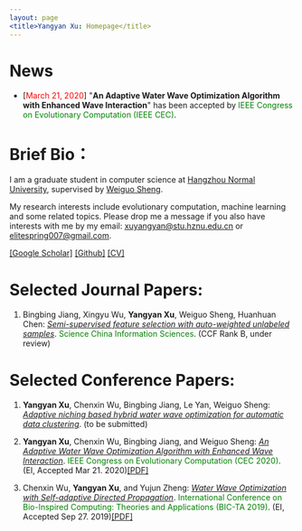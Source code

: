 ```yaml
---
layout: page
<title>Yangyan Xu: Homepage</title>
---
```

# News
<ul>

<li>[<font color="red">March 21, 2020</font>]  "<b>An Adaptive Water Wave Optimization Algorithm with Enhanced Wave Interaction</b>" has been accepted by <font color="green">IEEE Congress on Evolutionary Computation (IEEE CEC)</font>.</li>

</ul>

# Brief Bio：

I am a graduate student in computer science at [Hangzhou Normal University](https://www.hznu.edu.cn/), supervised by [Weiguo Sheng](https://hise.hznu.edu.cn/c/2017-04-11/1662391.shtml).

My research interests include evolutionary computation, machine learning and some related topics. Please drop me a message if you also have interests with me by my email: <u>xuyangyan@stu.hznu.edu.cn</u> or <u>elitespring007@gmail.com</u>.

[[Google Scholar]](https://scholar.google.com/citations?user=gDJkRzwAAAAJ&hl=zh-CN)  [[Github]](https://github.com/PierceUniverse)  [[CV]](https://github.com/PierceUniverse)

# Selected Journal Papers:

<ol>

<p style="margin-top: 8px;"><li>Bingbing Jiang, Xingyu Wu, <b>Yangyan Xu</b>, Weiguo Sheng, Huanhuan Chen: <i><u>Semi-supervised feature selection with auto-weighted unlabeled samples</u></i>. <font color="green">Science China Information Sciences</font>. (CCF Rank B, under review)</li></p>

</ol>

# Selected Conference Papers:

<ol>

<p style="margin-top: 8px;"><li><b>Yangyan Xu</b>, Chenxin Wu, Bingbing Jiang, Le Yan, Weiguo Sheng: <i><u>Adaptive niching based hybrid water wave optimization for automatic data clustering</u></i>. (to be submitted)</li></p> 

<p style="margin-top: 8px;"><li><b>Yangyan Xu</b>, Chenxin Wu, Bingbing Jiang, and Weiguo Sheng: <i><u>An Adaptive Water Wave Optimization Algorithm with Enhanced Wave Interaction</u></i>. <font color="green">IEEE Congress on Evolutionary Computation (CEC 2020)</font>. (EI, Accepted Mar 21. 2020)<a href = "https://wcci2020.org/">[PDF]</a></li></p>  

<p style="margin-top: 8px;"><li>Chenxin Wu, <b>Yangyan Xu</b>, and Yujun Zheng: <i><u>Water Wave Optimization with Self-adaptive Directed Propagation</u></i>. <font color="green">International Conference on Bio-Inspired Computing: Theories and Applications (BIC-TA 2019)</font>. (EI, Accepted Sep 27. 2019)<a href = "https://link.springer.com/chapter/10.1007/978-981-15-3425-6_38">[PDF]</a></li></p>  

</ol> 
